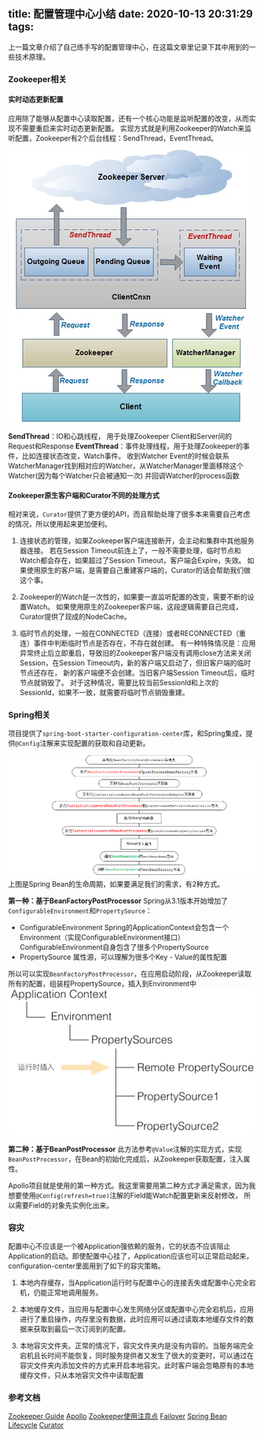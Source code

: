 title: 配置管理中心小结
date: 2020-10-13 20:31:29
tags:
---

上一篇文章介绍了自己练手写的配置管理中心，在这篇文章里记录下其中用到的一些技术原理。

<!-- more -->

### Zookeeper相关

#### 实时动态更新配置
应用除了能够从配置中心读取配置，还有一个核心功能是监听配置的改变，从而实现不需要重启来实时动态更新配置。
实现方式就是利用Zookeeper的Watch来监听配置，Zookeeper有2个后台线程：SendThread，EventThread。

![zookeeper-interaction.jpg](/uploads/zookeeper-interaction.jpg)

**SendThread**：IO和心跳线程， 用于处理Zookeeper Client和Server间的Request和Response
**EventThread**：事件处理线程，用于处理Zookeeper的事件，比如连接状态改变，Watch事件。
收到Watcher Event的时候会联系WatcherManager找到相对应的Watcher，从WatcherManager里面移除这个Watcher(因为每个Watcher只会被通知一次) 并回调Watcher的process函数

#### Zookeeper原生客户端和Curator不同的处理方式
相对来说，`Curator`提供了更方便的API，而且帮助处理了很多本来需要自己考虑的情况，所以使用起来更加便利。

1. 连接状态的管理，如果Zookeeper客户端连接断开，会主动和集群中其他服务器连接。
若在Session Timeout前连上了，一般不需要处理，临时节点和Watch都会存在，如果超过了Session Timeout，客户端会Expire，失效。
如果使用原生的客户端，是需要自己重建客户端的，Curator的话会帮助我们做这个事。

2. Zookeeper的Watch是一次性的，如果要一直监听配置的改变，需要不断的设置Watch。
如果使用原生的Zookeeper客户端，这段逻辑需要自己完成，Curator提供了现成的NodeCache。

3. 临时节点的处理，一般在CONNECTED（连接）或者RECONNECTED（重连）事件中判断临时节点是否存在，不存在就创建。
有一种特殊情况是：应用异常终止后立即重启，导致旧的Zookeeper客户端没有调用close方法来关闭Session，在Session Timeout内，新的客户端又启动了，但旧客户端的临时节点还存在，
新的客户端便不会创建。当旧客户端Session Timeout后，临时节点就销毁了。 对于这种情况，需要比较当前SessionId和上次的SessionId，如果不一致，就需要将临时节点销毁重建。

### Spring相关

项目提供了`spring-boot-starter-configuration-center`库，和Spring集成，提供`@Config`注解来实现配置的获取和自动更新。

![spring-lifecycle.png](/uploads/spring-lifecycle.png)
上图是Spring Bean的生命周期，如果要满足我们的需求，有2种方式。

**第一种：基于BeanFactoryPostProcessor**
Spring从3.1版本开始增加了`ConfigurableEnvironment`和`PropertySource`：

* ConfigurableEnvironment
  Spring的ApplicationContext会包含一个Environment（实现ConfigurableEnvironment接口）
  ConfigurableEnvironment自身包含了很多个PropertySource
* PropertySource
  属性源，可以理解为很多个Key - Value的属性配置

所以可以实现`BeanFactoryPostProcessor`，在应用启动阶段，从Zookeeper读取所有的配置，组装程PropertySource，插入到Environment中
![spring-bean-factory-post-processor.png](/uploads/spring-bean-factory-post-processor.png)

**第二种：基于BeanPostProcessor**
此方法参考`@Value`注解的实现方式，实现`BeanPostProcessor`，在Bean的初始化完成后，从Zookeeper获取配置，注入属性。

Apollo项目就是使用的第一种方式。我这里需要用第二种方式才满足需求，因为我想要使用`@Config(refresh=true)`注解的Field能Watch配置更新来反射修改， 所以需要Field的对象先实例化出来。

### 容灾
配置中心不应该是一个被Application强依赖的服务，它的状态不应该阻止Application的启动。即使配置中心挂了，Application应该也可以正常启动起来，configuration-center里面用到了如下的容灾策略。

1. 本地内存缓存，当Application运行时与配置中心的连接丢失或配置中心完全宕机，仍能正常地调用服务。

2. 本地缓存文件，当应用与配置中心发生网络分区或配置中心完全宕机后，应用进行了重启操作，内存里没有数据，此时应用可以通过读取本地缓存文件的数据来获取到最后一次订阅到的配置。

3. 本地容灾文件夹。正常的情况下，容灾文件夹内是没有内容的。当服务端完全宕机且长时间不能恢复，同时服务提供者又发生了很大的变更时，可以通过在容灾文件夹内添加文件的方式来开启本地容灾。此时客户端会忽略原有的本地缓存文件，只从本地容灾文件中读取配置


### 参考文档
[Zookeeper Guide](https://zookeeper.apache.org/doc/r3.1.2/zookeeperProgrammers.html)
[Apollo](https://github.com/ctripcorp/apollo/wiki/Apollo%E9%85%8D%E7%BD%AE%E4%B8%AD%E5%BF%83%E8%AE%BE%E8%AE%A1)
[Zookeeper使用注意点](https://yq.aliyun.com/articles/227260)
[Failover](http://jm.taobao.org/2018/06/26/聊聊微服务的服务注册与发现/)
[Spring Bean Lifecycle](https://www.cnblogs.com/zrtqsk/p/3735273.html)
[Curator](https://www.jianshu.com/p/70151fc0ef5d)
